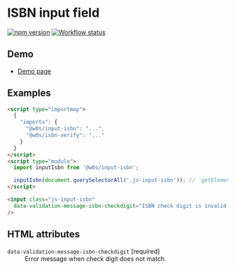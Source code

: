 # ISBN input field

[![npm version](https://badge.fury.io/js/%40w0s%2Finput-isbn.svg)](https://www.npmjs.com/package/@w0s/input-isbn)
[![Workflow status](https://github.com/SaekiTominaga/js-library-browser/actions/workflows/input-isbn.yml/badge.svg)](https://github.com/SaekiTominaga/js-library-browser/actions/workflows/input-isbn.yml)

## Demo

- [Demo page](https://saekitominaga.github.io/js-library-browser/packages/input-isbn/demo/)

## Examples

```HTML
<script type="importmap">
  {
    "imports": {
      "@w0s/input-isbn": "...",
      "@w0s/isbn-verify": "..."
    }
  }
</script>
<script type="module">
  import inputIsbn from '@w0s/input-isbn';

  inputIsbn(document.querySelectorAll('.js-input-isbn')); // `getElementById()` or `getElementsByClassName()` or `getElementsByTagName()` or `querySelector()` or `querySelectorAll()`
</script>

<input class="js-input-isbn"
  data-validation-message-isbn-checkdigit="ISBN check digit is invalid."
/>
```

## HTML attributes

<dl>
<dt><code>data-validation-message-isbn-checkdigit</code> [required]</dt>
<dd>Error message when check digit does not match.</dd>
</dl>
